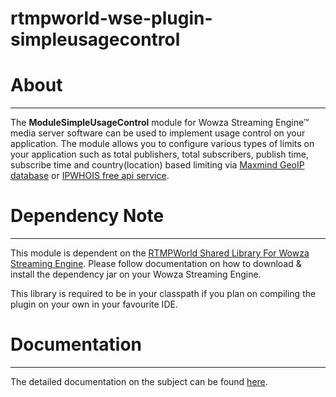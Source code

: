 # rtmpworld-wse-plugin-simpleusagecontrol

# About
---

The **ModuleSimpleUsageControl** module for Wowza Streaming Engine™ media server software can be used to implement usage control on your application. The module allows you to configure various types of limits on your application such as total publishers, total subscribers, publish time, subscribe time and country(location) based limiting via [Maxmind GeoIP database](https://dev.maxmind.com/geoip?lang=en) or [IPWHOIS free api service](https://ipwhois.io/).


# Dependency Note
---

This module is dependent on the [RTMPWorld Shared Library For Wowza Streaming Engine](https://rtmpworld.com/product/shared-libraries-for-wowza-streaming-engine/). Please follow documentation on how to download & install the dependency jar on your Wowza Streaming Engine.

This library is required to be in your classpath if you plan on compiling the plugin on your own in your favourite IDE.

# Documentation
---

The detailed documentation on the subject can be found [here]().
